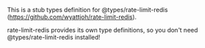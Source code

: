 This is a stub types definition for @types/rate-limit-redis (https://github.com/wyattjoh/rate-limit-redis).

rate-limit-redis provides its own type definitions, so you don't need @types/rate-limit-redis installed!